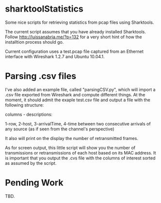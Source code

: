 sharktoolStatistics
===================

Some nice scripts for retrieving statistics from pcap files using Sharktools.

The current script assumes that you have already installed Sharktools. Follow http://luissanabria.me/?p=132 for a very short hint of how the installtion process should go.

Current configuration uses a test.pcap file captured from an Ethernet interface with Wireshark 1.2.7 and Ubuntu 10.04.1.


Parsing .csv files
===================

I've also added an example file, called "parsingCSV.py", which will import a .csv file exported from Wireshark and compute different things. At the moment, it should admit the exaple test.csv file and output a file with the following structure:

columns - descriptions:

1-row, 2-host, 3-arrivalTime, 4-time between two consecutive arrivals of any source (as if seen from the channel's perspective)

It also will print on the display the number of retransmitted frames.

As for screen output, this little script will show you the number of transmissions or retransmissions of each host based on its MAC address. It is important that you output the .cvs file with the columns of interest sorted as assumed by the script.


Pending Work
============

TBD.

